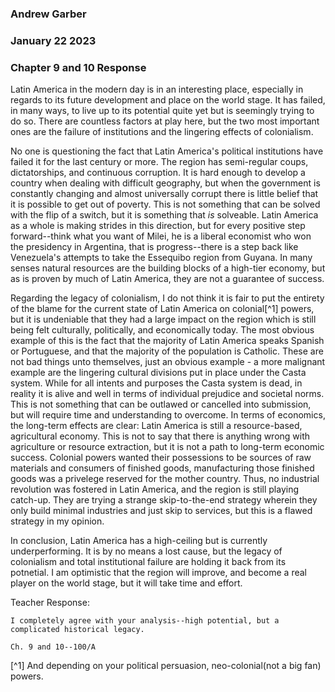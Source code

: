 ### Andrew Garber
### January 22 2023
### Chapter 9 and 10 Response

Latin America in the modern day is in an interesting place, especially in regards to its future development and place on the world stage. It has failed, in many ways, to live up to its potential quite yet but is seemingly trying to do so. There are countless factors at play here, but the two most important ones are the failure of institutions and the lingering effects of colonialism. 

No one is questioning the fact that Latin America's political institutions have failed it for the last century or more. The region has semi-regular coups, dictatorships, and continuous corruption. It is hard enough to develop a country when dealing with difficult geography, but when the government is constantly changing and almost universally corrupt there is little belief that it is possible to get out of poverty. This is not something that can be solved with the flip of a switch, but it is something that *is* solveable. Latin America as a whole is making strides in this direction, but for every positive step forward--think what you want of Milei, he is a liberal economist who won the presidency in Argentina, that is progress--there is a step back like Venezuela's attempts to take the Essequibo region from Guyana. In many senses natural resources are the building blocks of a high-tier economy, but as is proven by much of Latin America, they are not a guarantee of success.

Regarding the legacy of colonialism, I do not think it is fair to put the entirety of the blame for the current state of Latin America on colonial[^1] powers, but it is undeniable that they had a large impact on the region which is still being felt culturally, politically, and economically today. The most obvious example of this is the fact that the majority of Latin America speaks Spanish or Portuguese, and that the majority of the population is Catholic. These are not bad things unto themselves, just an obvious example - a more malignant example are the lingering cultural divisions put in place under the Casta system. While for all intents and purposes the Casta system is dead, in reality it is alive and well in terms of individual prejudice and societal norms. This is not something that can be outlawed or cancelled into submission, but will require time and understanding to overcome. In terms of economics, the long-term effects are clear: Latin America is still a resource-based, agricultural economy. This is not to say that there is anything wrong with agriculture or resource extraction, but it is not a path to long-term economic success. Colonial powers wanted their possessions to be sources of raw materials and consumers of finished goods, manufacturing those finished goods was a privelege reserved for the mother country. Thus, no industrial revolution was fostered in Latin America, and the region is still playing catch-up. They are trying a strange skip-to-the-end strategy wherein they only build minimal industries and just skip to services, but this is a flawed strategy in my opinion.

In conclusion, Latin America has a high-ceiling but is currently underperforming. It is by no means a lost cause, but the legacy of colonialism and total institutional failure are holding it back from its potnetial. I am optimistic that the region will improve, and become a real player on the world stage, but it will take time and effort.


Teacher Response:
```
I completely agree with your analysis--high potential, but a complicated historical legacy.

Ch. 9 and 10--100/A
```

[^1] And depending on your political persuasion, neo-colonial(not a big fan) powers.
